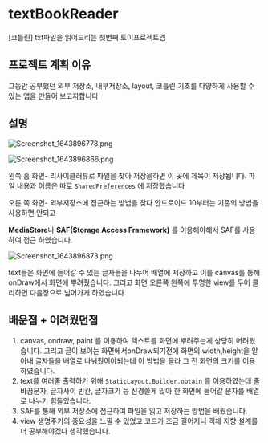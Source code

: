 # textBookReader

[코틀린] txt파일을 읽어드리는 첫번째 토이프로젝트앱 

## **프로젝트 계획 이유**

그동안 공부했던 외부 저장소, 내부저장소, layout, 코틀린 기초를 다양하게 사용할 수 있는 앱을 만들어 보고자합니다

## **설명**

![Screenshot_1643896778.png](https://s3-us-west-2.amazonaws.com/secure.notion-static.com/7589213a-07ff-4b91-b3c4-22f34cedab85/Screenshot_1643896778.png)

![Screenshot_1643896866.png](https://s3-us-west-2.amazonaws.com/secure.notion-static.com/09e80ffd-0744-40ad-bfe5-7e3323498e3d/Screenshot_1643896866.png)

왼쪽 홈 화면- 리사이클러뷰로 파일을 찾아 저장을하면 이 곳에 제목이 저장됩니다. 파일 내용과 이름은 따로 `SharedPreferences` 에 저장했습니다 

오른 쪽 화면- 외부저장소에 접근하는 방법을 찾다 안드로이드 10부터는 기존의 방법을 사용하면 안되고 

**MediaStore**나 **SAF(Storage Access Framework)** 를 이용해야해서 SAF를 사용하여 접근 하였습니다.

![Screenshot_1643896873.png](https://s3-us-west-2.amazonaws.com/secure.notion-static.com/59c0470c-1ba8-48c4-a982-553a28a148a5/Screenshot_1643896873.png)

text들은 화면에 들어갈 수 있는 글자들을 나누어 배열에 저장하고 이를 canvas를 통해 onDraw에서 화면에 뿌려줬습니다. 그리고 화면 오른쪽 왼쪽에 투명한 view를 두어 클리하면 다음장으로 넘어가게 하였습니다. 

## **배운점 + 어려웠던점**

1. canvas, ondraw, paint 를 이용하여 텍스트를 화면에 뿌려주는게 상당히 어려웠습니다. 그리고 글이 보이는 화면에서onDraw되기전에 화면의 width,height을 알아내 글자들을 배열로 나눠줬어야되는데 이 방법을 몰라 그 전 화면의 크기를 이용하였습니다.
2. text를 여러줄 출력하기 위해 `StaticLayout.Builder.obtain` 를 이용하였는데 줄바꿈문자, 글자사이  빈칸, 글자크기 등 신경쓸게 많아 한 화면에 들어갈 문자를 배열로 나누기 힘들었습니다. 
3. SAF를 통해 외부 저장소에 접근하여 파일을 읽고 저장하는 방법을 배웠습니다.
4. view 생명주기의 중요성을 느낄 수 있었고 코드가 조금 길어지니 객체 지향 설계를 더 공부해야겠다 생각했습니다.
